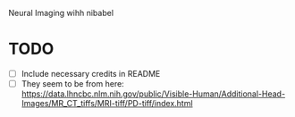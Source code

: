 Neural Imaging wihh nibabel

# TODO
- [ ] Include necessary credits in README
- [ ] They seem to be from here: https://data.lhncbc.nlm.nih.gov/public/Visible-Human/Additional-Head-Images/MR_CT_tiffs/MRI-tiff/PD-tiff/index.html
